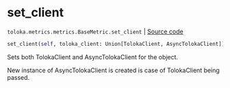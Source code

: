 # set_client
`toloka.metrics.metrics.BaseMetric.set_client` | [Source code](https://github.com/Toloka/toloka-kit/blob/v1.2.3/src/metrics/metrics.py#L85)

```python
set_client(self, toloka_client: Union[TolokaClient, AsyncTolokaClient])
```

Sets both TolokaClient and AsyncTolokaClient for the object.


New instance of AsyncTolokaClient is created is case of TolokaClient being passed.

